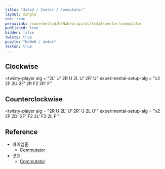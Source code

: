 ```yaml
---
title: "4x4x4 / Center / Commutator"
layout: single
toc: true
permalink: /cube/method/NxNxN/original/4x4x4/center/commutator
published: true
hidden: false
twisty: true
puzzle: "NxNxN / 4x4x4"
teston: true
---
```

<span
  id     = "cube"
  puzzle = "{{page.puzzle}}"
  teston = "{{page.teston}}"
  experimental-stickering   = "centers-only"
  experimental-setup-anchor = "start" >
</span>

<head>
  <base target="_blank">
</head>



## Clockwise

<twisty-player
  alg                    = "2L' U' 2R U 2L U' 2R' U"
  experimental-setup-alg = "x2 2F 2U 2F' 2R F2 2R' F"
></twisty-player>



## Counterclockwise

<twisty-player
  alg                    = "2R U 2L' U' 2R' U 2L U'"
  experimental-setup-alg = "x2 2F 2D' 2F' F2 2L' F2 2L F'"
></twisty-player>



## Reference

- 아이엠준
  - [Commutator](https://youtu.be/4ViuGBx14zg)
- 굿맨
  - [Commutator](https://youtu.be/HsUH_K_921w)
